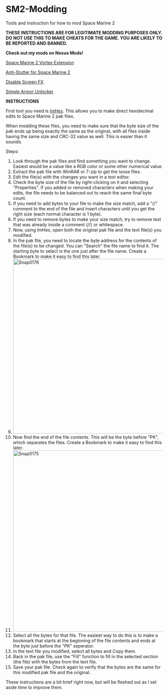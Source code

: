 # SM2-Modding
Tools and instruction for how to mod Space Marine 2

**THESE INSTRUCTIONS ARE FOR LEGITIMATE MODDING PURPOSES ONLY. DO NOT USE THIS TO MAKE CHEATS FOR THE GAME. YOU ARE LIKELY TO BE REPORTED AND BANNED.**

**Check out my mods on Nexus Mods!**

[Space Marine 2 Vortex Extension](https://www.nexusmods.com/site/mods/961)

[Anti-Stutter for Space Marine 2](https://www.nexusmods.com/warhammer40000spacemarine2/mods/1)

[Disable Screen FX](https://www.nexusmods.com/warhammer40000spacemarine2/mods/29)

[Simple Armor Unlocker](https://www.nexusmods.com/warhammer40000spacemarine2/mods/61?tab=posts)


**INSTRUCTIONS**

First tool you need is [ImHex](https://github.com/WerWolv/ImHex). This allows you to make direct hexidecimal edits to Space Marine 2 pak files. 

When modding these files, you need to make sure that the byte size of the pak ends up being exactly the same as the original, with all files inside having the same size and CRC-32 value as well. This is easier than it sounds.


Steps:
1. Look through the pak files and find something you want to change. Easiest would be a value like a RGB color or some other numerical value.
2. Extract the pak file with WinRAR or 7-zip to get the loose files.
3. Edit the file(s) with the changes you want in a text editor.
4. Check the byte size of the file by right-clicking on it and selecting "Properties". If you added or removed characters when making your edits, the file needs to be balanced out to reach the same final byte count. 
5. If you need to add bytes to your file to make the size match, add a "//" comment to the end of the file and insert characters until you get the right size (each normal character is 1 byte).
6. If you need to remove bytes to make your size match, try to remove text that was already inside a comment (//) or whitespace.
7. Now, using ImHex, open both the original pak file and the text file(s) you modified.
8. In the pak file, you need to locate the byte address for the contents of the file(s) to be changed. You can "Search" the file name to find it. The starting byte to select is the one just after the file name. Create a Bookmark to make it easy to find this later.
9. <img width="560" alt="Snap0176" src="https://github.com/user-attachments/assets/537e6236-de7b-49a2-85b1-ec90f3775521">
10. Now find the end of the file contents. This will be the byte before "PK", which separates the files. Create a Bookmark to make it easy to find this later.
11. <img width="582" alt="Snap0175" src="https://github.com/user-attachments/assets/727fb4d6-5db2-48d3-84a0-f1559a85a8da">
12. Select all the bytes for that file. The easiest way to do this is to make a bookmark that starts at the beginning of the file contents and ends at the byte just before the "PK" seperator.
13. In the text file you modified, select all bytes and Copy them.
14. Back in the pak file, use the "Fill" function to fill in the selected section (the file) with the bytes from the text file.
15. Save your pak file. Check again to verify that the bytes are the same for this modified pak file and the original. 

These instructions are a bit brief right now, but will be fleshed out as I set aside time to improve them.


